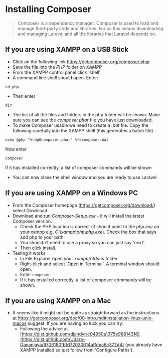 # Installing Composer

> Composer is a dependency manager. Composer is used to load and manage third-party code and libraries. For us this means downloading and managing Laravel and all the libraries that Laravel depends on.

## If you are using XAMPP on a USB Stick

- Click on the following link https://getcomposer.org/composer.phar
- Save the file into the _PHP_ folder on _XAMPP_
- From the XAMPP control panel click 'shell'
- A command line shell should open. Enter:

```
cd php
```

- Then enter

```
dir
```

- The list of all the files and folders in the php folder will be shown. Make sure you can see the _composer.phar_ file you have just downloaded.
- To make Composer usable we need to create a _.bat_ file. Copy the following carefully into the XAMPP shell (this generates a batch file)

```
echo @php "%~dp0composer.phar" %*>composer.bat
```

Now enter

```
composer
```

If it has installed correctly, a list of composer commands will be shown

- You can now close the shell window and you are ready to use Laravel

## If you are using XAMPP on a Windows PC

- From the Composer homepage (https://getcomposer.org/download/) select Download
- Download and run _Composer-Setup.exe_ - it will install the latest Composer version.
  - Check the PHP location is correct (it should point to the _php.exe_ on your xampp e.g. _C:\xampp\php\php.exe_). Check the box that says add php to your path.
  - You shouldn't need to use a proxy so you can just say 'next'.
  - Then click install.
- Testing it works
  - In File Explorer open your _xampp/htdocs_ folder
  - Right-click and select 'Open in Terminal'. A terminal window should open.
  - Enter `composer`.
  - If it has installed correctly, a list of composer commands will be shown.

## If you are using XAMPP on a Mac

- It seems like it might not be quite as straightforward as the instructions at https://getcomposer.org/doc/00-intro.md#installation-linux-unix-macos suggest. If you are having no luck you can try:
  - Following the advice at [https://gist.github.com/djandyr/c04950a1375e96814316](https://gist.github.com/Udara-Dananjaya/9706190fb1d72030614affdea6c372d4) (you already have XAMPP installed so just follow from 'Configure Paths').
